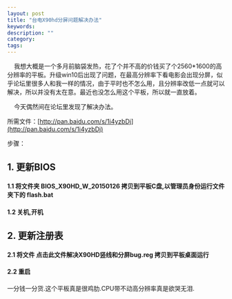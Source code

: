 ```yaml
---
layout: post
title: "台电X90hd分屏问题解决办法"
keywords: 
description: ""
category: 
tags: 
---
```


<!--markdown-->    我想大概是一个多月前脑袋发热，花了个并不高的价钱买了个2560*1600的高分辨率的平板。升级win10后出现了问题，在最高分辨率下看电影会出现分屏，似乎论坛里很多人和我一样的情况，由于平时也不怎么用，且分辨率改低一点就可以解决，所以并没有太在意。最近也没怎么用这个平板，所以就一直放着。  
  
    今天偶然间在论坛里发现了解决办法。  
  
所需文件：[http://pan.baidu.com/s/1i4yzbDj](http://pan.baidu.com/s/1i4yzbDj)  
  
步骤：  
## 1.  更新BIOS  
#### 1.1 将文件夹 BIOS_X90HD_W_20150126 拷贝到平板C盘,以管理员身份运行文件夹下的 flash.bat   
#### 1.2 关机,开机  
  
## 2.  更新注册表  
#### 2.1 将文件 点击此文件解决X90HD竖线和分屏bug.reg 拷贝到平板桌面运行  
#### 2.2 重启  
  
一分钱一分货.这个平板真是很鸡肋.CPU带不动高分辨率真是欲哭无泪.  
